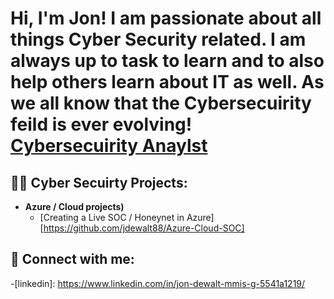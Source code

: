 <h1>Hi, I'm Jon! I am passionate about all things Cyber Security related. I am always up to task to learn and to also help others learn about IT as well. As we all know that the Cybersecuirity feild is ever evolving! <br/><a href="https://github.com/jdewalt88">Cybersecuirity Anaylst</a> </a></h1>

<h2>👨‍💻 Cyber Secuirty Projects:</h2>

- <b>Azure / Cloud projects)</b>
  - [Creating a Live SOC / Honeynet in Azure] [https://github.com/jdewalt88/Azure-Cloud-SOC]


<h2> 🤳 Connect with me:</h2>

 -[linkedin]: https://www.linkedin.com/in/jon-dewalt-mmis-g-5541a1219/</a>


